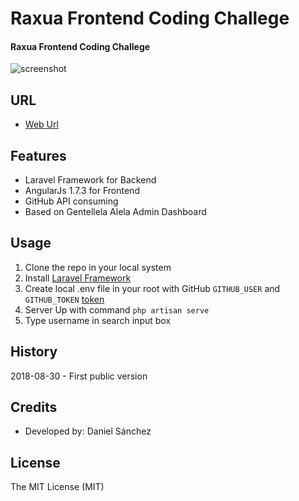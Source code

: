 # Raxua Frontend Coding Challege

#### Raxua Frontend Coding Challege

![screenshot](https://github.com/samuelcarreira/webkit-input-range-fill-lower/raw/master/sample_screenshot.PNG)

## URL
* [Web Url](https://rauxa.ml)

## Features
* Laravel Framework for Backend
* AngularJs 1.7.3 for Frontend
* GitHub API consuming
* Based on Gentellela Alela Admin Dashboard

## Usage
1. Clone the repo in your local system
2. Install [Laravel Framework ](https://laravel.com/docs/5.6/installation)
3. Create local .env file in your root with GitHub ```GITHUB_USER``` and ```GITHUB_TOKEN``` [token](https://github.com/settings/tokens)
3. Server Up with command ```php artisan serve```
4. Type username in search input box


## History
2018-08-30 - First public version

## Credits
- Developed by: Daniel Sánchez

## License
The MIT License (MIT)